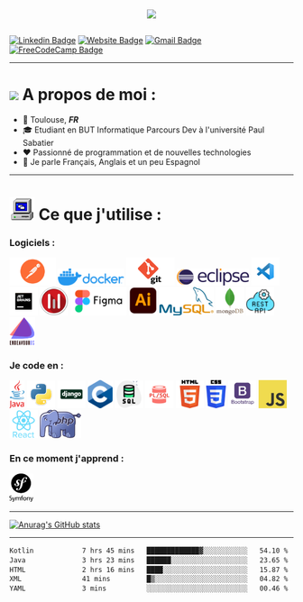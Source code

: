 
<h1 align="center">
  <a href="https://git.io/typing-svg">
    <img src="https://readme-typing-svg.herokuapp.com/?lines=Hello+World&center=true&size=30">
  </a>
</h1>

###  
[![Linkedin Badge](https://img.shields.io/badge/-LinkedIn-blue?style=for-the-badge&logo=Linkedin&logoColor=white&link=https://www.linkedin.com/in/jlim/)](https://www.linkedin.com/in/jgouagout/)
[![Website Badge](https://img.shields.io/badge/-COMMING_SOON-588157?style=for-the-badge&logo=Google-Chrome&logoColor=white)](https://www.youtube.com/watch?v=dQw4w9WgXcQ)
[![Gmail Badge](https://img.shields.io/badge/-Gmail-c14438?style=for-the-badge&logo=Gmail&logoColor=white&)](mailto:joriangouagout1@gmail.com)
[![FreeCodeCamp Badge](https://img.shields.io/badge/-FreeCodeCamp-0A0A23?style=for-the-badge&logo=freecodecamp&logoColor=white&)](https://www.freecodecamp.org/jorian)
***
# <img src="https://github.com/TheDudeThatCode/TheDudeThatCode/blob/master/Assets/Developer.gif" width="45" /> A propos de moi :

- 📍 Toulouse, **_FR_**   
- 🎓 Etudiant en BUT Informatique Parcours Dev à l'université Paul Sabatier  
- ❤️ Passionné de programmation et de nouvelles technologies
- 📘 Je parle Français, Anglais et un peu Espagnol  

***

# <img src="https://github.com/TheDudeThatCode/TheDudeThatCode/blob/master/Assets/PC.gif" width="45" /> Ce que j'utilise :

### Logiciels :
<div>
<a href="https://www.postman.com/"><img title="Postman" height="50" src="./assets/logiciels/postman.png" ></a>
<a href="https://www.docker.com/"><img title="Docker" height="30" src="./assets/logiciels/docker.png" ></a>
<a href="https://git-scm.com/"><img title="Git" height="50" src="./assets/logiciels/git.png" ></a>
<a href="https://www.eclipse.org/"><img title="Eclipse" height="30" src="./assets/logiciels/eclipse.png" ></a>
<a href="https://code.visualstudio.com/"><img title="VSCode" height="50" src="./assets/logiciels/vscode.png" ></a>
<a href="https://www.jetbrains.com/fr-fr/"><img title="JetBrain" height="50" src="./assets/logiciels/jetbrain.png" ></a>
<a href="https://www.modelio.org/index.htm"><img title="Modelio" height="50" src="./assets/logiciels/modelio.png" ></a>
<a href="https://www.figma.com/fr/"><img title="Figma" height="50" src="./assets/logiciels/figma.png" ></a>
<a href="https://www.adobe.com/fr/products/illustrator.html"><img title="Illustator" height="50" src="./assets/logiciels/illustrator.png" ></a>
<a href="https://www.mysql.com/fr/"><img title="mysql" height="50" src="./assets/logiciels/mysql.png" ></a>
<a href="https://www.mongodb.com/fr-fr"><img title="mongo" height="50" src="./assets/logiciels/mongo.png" ></a>
<a href="https://www.redhat.com/fr/topics/api/what-is-a-rest-api"><img title="REST Api" height="50" src="./assets/logiciels/rest.png" ></a>
<a href="https://endeavouros.com/"><img title="Endeavour OS" height="50" src="./assets/logiciels/endeavour.png" ></a>
</div>


### Je code en :
<div>
<a href="https://www.java.com/fr/"><img title="Java" height="50" src="./assets/languages/java.png" ></a>
<a href="https://www.python.org/"><img title="Python" height="50" src="./assets/languages/python.png" ></a>
<a href="https://www.djangoproject.com/"><img title="Django" height="50" src="./assets/languages/django.png" ></a>
<a href="https://fr.wikipedia.org/wiki/C_(langage)"><img title="C" height="50" src="./assets/languages/c.png" ></a>
<a href="https://fr.wikipedia.org/wiki/Structured_Query_Language"><img title="SQL" height="50" src="./assets/languages/sql.png" ></a>
<a href="https://www.oracle.com/fr/database/technologies/appdev/plsql.html#:~:text=PL%2FSQL%20est%20un%20langage,dans%20la%20base%20de%20donn%C3%A9es."><img title="PL-SQL" height="50" src="./assets/languages/pl-sql.png" ></a>
<a href="https://developer.mozilla.org/fr/docs/Web/HTML"><img title="HTML5" height="50" src="./assets/languages/html5.webp" ></a>
<a href="https://developer.mozilla.org/fr/docs/Web/CSS"><img title="CSS" height="50" src="./assets/languages/css.png" ></a>
<a href="https://getbootstrap.com/"><img title="Bootstrap" height="50" src="./assets/languages/bootstrap.png" ></a>
<a href="https://developer.mozilla.org/fr/docs/Web/JavaScript"><img title="Javascript" height="50" src="./assets/languages/js.png" ></a>
<a href="https://fr.react.dev/"><img title="React" height="50" src="./assets/languages/react.png" ></a>
<a href="https://www.php.net/"><img title="PHP" height="50" src="./assets/languages/php.png" ></a>

### En ce moment j'apprend :

<a href="https://symfony.com/"><img title="PHP" height="50" src="./assets/languages/symfony.png" ></a>



</div>

***

[![Anurag's GitHub stats](https://github-readme-stats.vercel.app/api?username=JorianG)](https://github.com/anuraghazra/github-readme-stats)  

***

<!--START_SECTION:waka-->

```txt
Kotlin            7 hrs 45 mins   █████████████▓░░░░░░░░░░░   54.10 %
Java              3 hrs 23 mins   ██████░░░░░░░░░░░░░░░░░░░   23.65 %
HTML              2 hrs 16 mins   ████░░░░░░░░░░░░░░░░░░░░░   15.87 %
XML               41 mins         █▒░░░░░░░░░░░░░░░░░░░░░░░   04.82 %
YAML              3 mins          ░░░░░░░░░░░░░░░░░░░░░░░░░   00.46 %
```

<!--END_SECTION:waka-->
